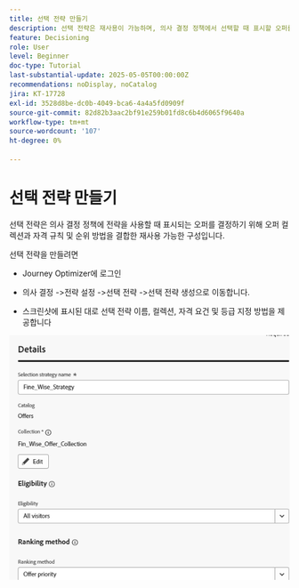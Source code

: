 ```yaml
---
title: 선택 전략 만들기
description: 선택 전략은 재사용이 가능하며, 의사 결정 정책에서 선택할 때 표시할 오퍼를 결정하는 자격 제한 및 등급 방법과 관련된 컬렉션으로 구성됩니다.
feature: Decisioning
role: User
level: Beginner
doc-type: Tutorial
last-substantial-update: 2025-05-05T00:00:00Z
recommendations: noDisplay, noCatalog
jira: KT-17728
exl-id: 3528d8be-dc0b-4049-bca6-4a4a5fd0909f
source-git-commit: 82d82b3aac2bf91e259b01fd8c6b4d6065f9640a
workflow-type: tm+mt
source-wordcount: '107'
ht-degree: 0%

---
```


# 선택 전략 만들기

선택 전략은 의사 결정 정책에 전략을 사용할 때 표시되는 오퍼를 결정하기 위해 오퍼 컬렉션과 자격 규칙 및 순위 방법을 결합한 재사용 가능한 구성입니다.

선택 전략을 만들려면

* Journey Optimizer에 로그인

* 의사 결정 ->전략 설정 ->선택 전략 ->선택 전략 생성으로 이동합니다.

* 스크린샷에 표시된 대로 선택 전략 이름, 컬렉션, 자격 요건 및 등급 지정 방법을 제공합니다


![선택-전략](assets/fine_wise_selection_strategy1.png)

